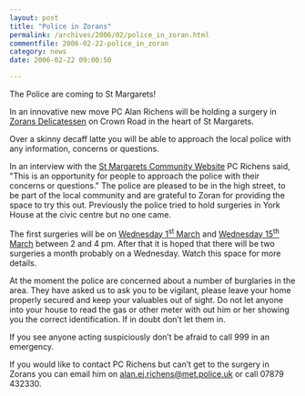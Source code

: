 ```yaml
---
layout: post
title: "Police in Zorans"
permalink: /archives/2006/02/police_in_zoran.html
commentfile: 2006-02-22-police_in_zoran
category: news
date: 2006-02-22 09:00:50

---
```


The Police are coming to St Margarets!

In an innovative new move PC Alan Richens will be holding a surgery in [Zorans Delicatessen](/cgi-bin/directory.cgi?key=200506220002&action=getlisting) on Crown Road in the heart of St Margarets.

Over a skinny decaff latte you will be able to approach the local police with any information, concerns or questions.

In an interview with the [St Margarets Community Website](/) PC Richens said, "This is an opportunity for people to approach the police with their concerns or questions." The police are pleased to be in the high street, to be part of the local community and are grateful to Zoran for providing the space to try this out. Previously the police tried to hold surgeries in York House at the civic centre but no one came.

The first surgeries will be on [Wednesday 1<sup>st</sup> March](/cgi-bin/events.cgi?key=200602220259&action=getevent) and [Wednesday 15<sup>th</sup> March](/cgi-bin/events.cgi?key=200602220260&action=getevent) between 2 and 4 pm. After that it is hoped that there will be two surgeries a month probably on a Wednesday. Watch this space for more details.

At the moment the police are concerned about a number of burglaries in the area. They have asked us to ask you to be vigilant, please leave your home properly secured and keep your valuables out of sight. Do not let anyone into your house to read the gas or other meter with out him or her showing you the correct identification. If in doubt don’t let them in.

If you see anyone acting suspiciously don’t be afraid to call 999 in an emergency.

If you would like to contact PC Richens but can’t get to the surgery in Zorans you can email him on <alan.ej.richens@met.police.uk> or call 07879 432330.
